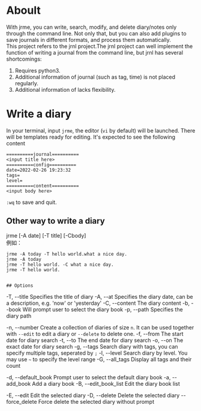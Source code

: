 # Aboult
With jrme, you can write, search, modify, and delete diary/notes only through the command line. Not only that, but you can also add plugins to save journals in different formats, and process them automatically.  
This project refers to the jrnl project.The jrnl project can well implement the function of writing a journal from the command line, but jrnl has several shortcomings:  
1. Requires python3.
2. Additional information of journal (such as tag, time) is not placed regularly.
3. Additional information of lacks flexibility.

# Write a diary
In your terminal, input `jrme`, the editor (`vi` by default) will be launched. There will be templates ready for editing. It's expected to see the following content

```
==========journal==========
<input title here>
==========config==========
date=2022-02-26 19:23:32
tags=
level=
==========content==========
<input body here>
```

`:wq` to save and quit.

## Other way to write a diary

jrme [-A date] [-T title] [-Cbody]  
例如：
```
jrme -A today -T hello world.what a nice day.
jrme -A today
jrme -T hello world. -C what a nice day.
jrme -T hello world.


## Options
```
-T, --title Specifies the title of diary
-A, --at Specifies the diary date, can be a description, e.g. 'now' or 'yesterday'
-C, --content The diary content
-b, --book Will prompt user to select the diary book
-p, --path Specifies the diary path

-n, --number Create a collection of diaries of size `n`. It can be used together with `--edit` to edit a diary or `--delete` to delete one.
-f, --from The start date for diary search
-t, --to The end date for diary search
-o, --on The exact date for diary search
-g, --tags Search diary with tags, you can specify multiple tags, seperated by `;`
-l, --level Search diary by level. You may use `~` to specify the level range 
-G, --all_tags Display all tags and their count

-d, --default_book Prompt user to select the default diary book
-a, --add_book Add a diary book
-B, --edit_book_list Edit the diary book list

-E, --edit Edit the selected diary
-D, --delete Delete the selected diary
--force_delete Force delete the selected diary without prompt
```